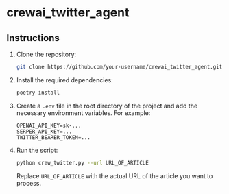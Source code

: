 # crewai_twitter_agent

## Instructions

1. Clone the repository:
    ```bash
    git clone https://github.com/your-username/crewai_twitter_agent.git
    ```

2. Install the required dependencies:
    ```bash
    poetry install
    ```

3. Create a `.env` file in the root directory of the project and add the necessary environment variables. For example:
    ```plaintext
    OPENAI_API_KEY=sk-...
    SERPER_API_KEY=...
    TWITTER_BEARER_TOKEN=...
    ```

4. Run the script:
    ```bash
    python crew_twitter.py --url URL_OF_ARTICLE
    ```

    Replace `URL_OF_ARTICLE` with the actual URL of the article you want to process.

